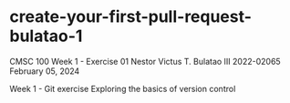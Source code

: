 # create-your-first-pull-request-bulatao-1
CMSC 100 Week 1 - Exercise 01
Nestor Victus T. Bulatao III
2022-02065
February 05, 2024

Week 1 - Git exercise
Exploring the basics of version control
